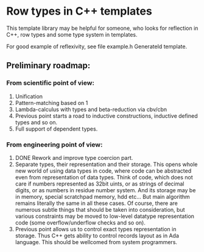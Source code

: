 # Row types in C++ templates

This template library may be helpful for someone, who looks for reflection in C++, row types and some type system in templates.

For good example of reflexivity, see file example.h GenerateId template.

## Preliminary roadmap:

### From scientific point of view:
1. Unification
2. Pattern-matching based on 1
3. Lambda-calculus with types and beta-reduction via cbv/cbn
4. Previous point starts a road to inductive constructions, inductive defined types and so on.
5. Full support of dependent types.

### From engineering point of view:
1. DONE Rework and improve type coercion part.
2. Separate types, their representation and their storage.
   This opens whole new world of using data types in code, where code can be abstracted even from representation of data types.
   Think of code, which does not care if numbers represented as 32bit uints, or as strings of decimal digits, or as numbers in residue number system.
   And its storage may be in memory, special scratchpad memory, hdd etc... But main algorithm remains literally the same in all these cases.
   Of course, there are numerous subtle things that should be taken into consideration, but various constraints may be moved to low-level datatype representation code (some overflow/underflow checks and so on).
3. Previous point allows us to control exact types representation in storage. Thus C++ gets ability to control records layout as in Ada language. This should be wellcomed from system programmers.
